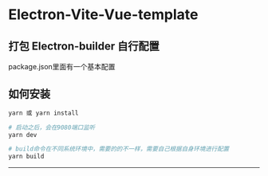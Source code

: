 # Electron-Vite-Vue-template

## 打包 Electron-builder 自行配置
 package.json里面有一个基本配置

## 如何安装

```bash
yarn 或 yarn install

# 启动之后，会在9080端口监听
yarn dev

# build命令在不同系统环境中，需要的的不一样，需要自己根据自身环境进行配置
yarn build

```

---
